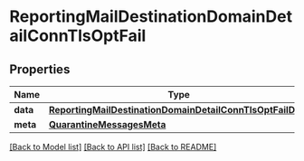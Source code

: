 # ReportingMailDestinationDomainDetailConnTlsOptFail

## Properties
Name | Type | Description | Notes
------------ | ------------- | ------------- | -------------
**data** | [**ReportingMailDestinationDomainDetailConnTlsOptFailData**](ReportingMailDestinationDomainDetailConnTlsOptFailData.md) |  | [optional] 
**meta** | [**QuarantineMessagesMeta**](QuarantineMessagesMeta.md) |  | [optional] 

[[Back to Model list]](../README.md#documentation-for-models) [[Back to API list]](../README.md#documentation-for-api-endpoints) [[Back to README]](../README.md)

